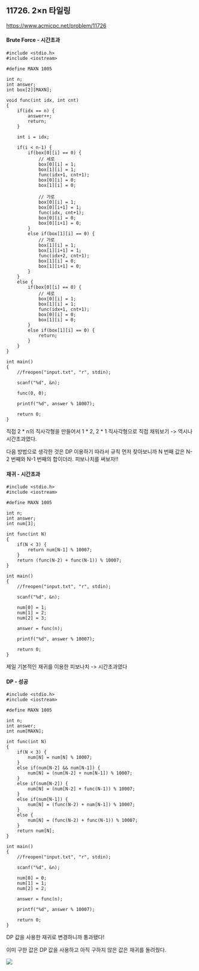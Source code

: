 ## 11726. 2×n 타일링
https://www.acmicpc.net/problem/11726

#### Brute Force - 시간초과
```
#include <stdio.h>
#include <iostream>

#define MAXN 1005

int n;
int answer;
int box[2][MAXN];

void func(int idx, int cnt)
{
	if(idx == n) {
		answer++;
		return;
	}

	int i = idx;

	if(i < n-1) {
		if(box[0][i] == 0) {
			// 세로
			box[0][i] = 1;
			box[1][i] = 1;
			func(idx+1, cnt+1);
			box[0][i] = 0;
			box[1][i] = 0;

			// 가로
			box[0][i] = 1;
			box[0][i+1] = 1;
			func(idx, cnt+1);
			box[0][i] = 0;
			box[0][i+1] = 0;
		}
		else if(box[1][i] == 0) {
			// 가로
			box[1][i] = 1;
			box[1][i+1] = 1;
			func(idx+2, cnt+1);
			box[1][i] = 0;
			box[1][i+1] = 0;
		}
	}
	else {
		if(box[0][i] == 0) {
			// 세로
			box[0][i] = 1;
			box[1][i] = 1;
			func(idx+1, cnt+1);
			box[0][i] = 0;
			box[1][i] = 0;
		}
		else if(box[1][i] == 0) {
			return;
		}
	}
}

int main()
{
	//freopen("input.txt", "r", stdin);

	scanf("%d", &n);

	func(0, 0);

	printf("%d", answer % 10007);

	return 0;
}
```
직접 2 * n의 직사각형을 만들어서 1 * 2, 2 * 1 직사각형으로 직접 채워보기
-> 역시나 시간초과였다.

다음 방법으로 생각한 것은 DP 이용하기
따라서 규칙 먼저 찾아보니까 N 번째 값은 N-2 번째와 N-1 번째의 합이더라.
피보나치를 써보자!!

#### 재귀 - 시간초과
```
#include <stdio.h>
#include <iostream>

#define MAXN 1005

int n;
int answer;
int num[3];

int func(int N)
{
	if(N < 3) {
		return num[N-1] % 10007;
	}
	return (func(N-2) + func(N-1)) % 10007;
}

int main()
{
	//freopen("input.txt", "r", stdin);

	scanf("%d", &n);
	
	num[0] = 1;
	num[1] = 2;
	num[2] = 3;

	answer = func(n);

	printf("%d", answer % 10007);

	return 0;
}
```
제일 기본적인 재귀를 이용한 피보나치
-> 시간초과였다

#### DP - 성공
```
#include <stdio.h>
#include <iostream>

#define MAXN 1005

int n;
int answer;
int num[MAXN];

int func(int N)
{
	if(N < 3) {
		num[N] = num[N] % 10007;
	}
    else if(num[N-2] && num[N-1]) {
		num[N] = (num[N-2] + num[N-1]) % 10007;
	}
	else if(num[N-2]) {
		num[N] = (num[N-2] + func(N-1)) % 10007;
	}
	else if(num[N-1]) {
		num[N] = (func(N-2) + num[N-1]) % 10007;
	}
	else {
		num[N] = (func(N-2) + func(N-1)) % 10007;
	}
	return num[N];
}

int main()
{
	//freopen("input.txt", "r", stdin);

	scanf("%d", &n);
	
	num[0] = 0;
	num[1] = 1;
	num[2] = 2;

	answer = func(n);

	printf("%d", answer % 10007);

	return 0;
}
```
DP 값을 사용한 재귀로 변경하니까 통과됐다!

이미 구한 값은 DP 값을 사용하고
아직 구하지 않은 값은 재귀를 돌려줬다.

![](https://media.vlpt.us/images/jsh5408/post/d1065623-2bf3-4b9b-b399-04c1f704e657/image.png)